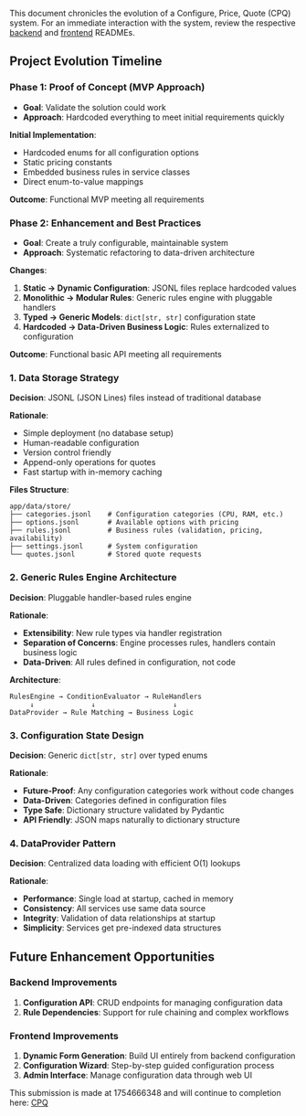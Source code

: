 This document chronicles the evolution of a Configure, Price, Quote (CPQ) system. For an immediate interaction with the system, review the respective [backend](./backend/README.md) and [frontend](./frontend/README.md) READMEs.


## Project Evolution Timeline

### Phase 1: Proof of Concept (MVP Approach)
- **Goal**: Validate the solution could work
- **Approach**: Hardcoded everything to meet initial requirements quickly

**Initial Implementation**:
- Hardcoded enums for all configuration options
- Static pricing constants
- Embedded business rules in service classes
- Direct enum-to-value mappings

**Outcome**: Functional MVP meeting all requirements

### Phase 2: Enhancement and Best Practices
- **Goal**: Create a truly configurable, maintainable system
- **Approach**: Systematic refactoring to data-driven architecture

**Changes**:
1. **Static → Dynamic Configuration**: JSONL files replace hardcoded values
2. **Monolithic → Modular Rules**: Generic rules engine with pluggable handlers
3. **Typed → Generic Models**: `dict[str, str]` configuration state
4. **Hardcoded → Data-Driven Business Logic**: Rules externalized to configuration

**Outcome**: Functional basic API meeting all requirements

### 1. Data Storage Strategy
**Decision**: JSONL (JSON Lines) files instead of traditional database

**Rationale**: 
- Simple deployment (no database setup)
- Human-readable configuration
- Version control friendly
- Append-only operations for quotes
- Fast startup with in-memory caching

**Files Structure**:
```
app/data/store/
├── categories.jsonl    # Configuration categories (CPU, RAM, etc.)
├── options.jsonl       # Available options with pricing
├── rules.jsonl         # Business rules (validation, pricing, availability)
├── settings.jsonl      # System configuration
└── quotes.jsonl        # Stored quote requests
```

### 2. Generic Rules Engine Architecture
**Decision**: Pluggable handler-based rules engine

**Rationale**:
- **Extensibility**: New rule types via handler registration
- **Separation of Concerns**: Engine processes rules, handlers contain business logic
- **Data-Driven**: All rules defined in configuration, not code

**Architecture**:
```
RulesEngine → ConditionEvaluator → RuleHandlers
     ↓              ↓                   ↓
DataProvider → Rule Matching → Business Logic
```

### 3. Configuration State Design
**Decision**: Generic `dict[str, str]` over typed enums

**Rationale**:
- **Future-Proof**: Any configuration categories work without code changes
- **Data-Driven**: Categories defined in configuration files
- **Type Safe**: Dictionary structure validated by Pydantic
- **API Friendly**: JSON maps naturally to dictionary structure

### 4. DataProvider Pattern
**Decision**: Centralized data loading with efficient O(1) lookups

**Rationale**:
- **Performance**: Single load at startup, cached in memory
- **Consistency**: All services use same data source
- **Integrity**: Validation of data relationships at startup
- **Simplicity**: Services get pre-indexed data structures


## Future Enhancement Opportunities

### Backend Improvements
1. **Configuration API**: CRUD endpoints for managing configuration data
2. **Rule Dependencies**: Support for rule chaining and complex workflows

### Frontend Improvements  
1. **Dynamic Form Generation**: Build UI entirely from backend configuration
2. **Configuration Wizard**: Step-by-step guided configuration process
3. **Admin Interface**: Manage configuration data through web UI

This submission is made at 1754666348 and will continue to completion here: [CPQ](https://github.com/mango-habanero/cpq)